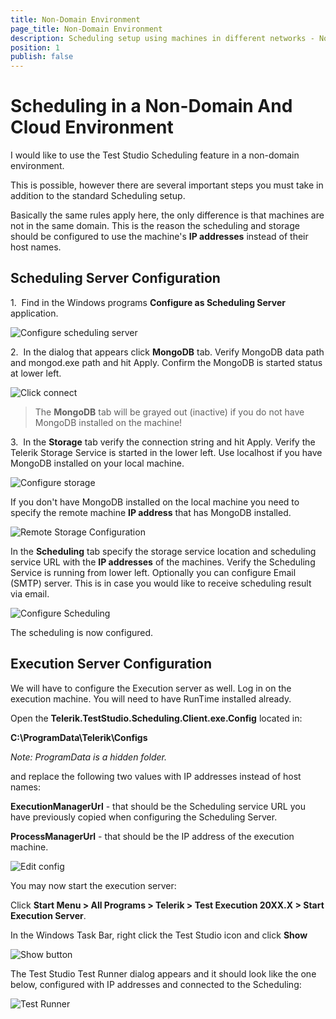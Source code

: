 ```yaml
---
title: Non-Domain Environment
page_title: Non-Domain Environment
description: Scheduling setup using machines in different networks - Non-Domain And Cloud Environment. Use the machine IP addresses instead of domain names to configure the Scheduling and Execution servers. 
position: 1
publish: false
---
```

# Scheduling in a Non-Domain And Cloud Environment

I would like to use the Test Studio Scheduling feature in a non-domain environment.

This is possible, however there are several important steps you must take in addition to the standard Scheduling setup.

Basically the same rules apply here, the only difference is that machines are not in the same domain. This is the reason the scheduling and storage should be configured to use the machine's **IP addresses** instead of their host names.

## Scheduling Server Configuration

1.&nbsp; Find in the Windows programs **Configure as Scheduling Server** application.

![Configure scheduling server][1]

2.&nbsp; In the dialog that appears click **MongoDB** tab. Verify MongoDB data path and mongod.exe path and hit Apply. Confirm the MongoDB is started status at lower left.

![Click connect][2]

> The **MongoDB** tab will be grayed out (inactive) if you do not have MongoDB installed on the machine!

3.&nbsp; In the **Storage** tab verify the connection string and hit Apply. Verify the Telerik Storage Service is started in the lower left. Use localhost if you have MongoDB installed on your local machine.

![Configure storage][3]

If you don't have MongoDB installed on the local machine you need to specify the remote machine **IP address** that has MongoDB installed. 

![Remote Storage Configuration][4]

In the **Scheduling** tab specify the storage service location and scheduling service URL with the **IP addresses** of the machines. Verify the Scheduling Service is running from lower left. Optionally you can configure Email (SMTP) server. This is in case you would like to receive scheduling result via email. 

![Configure Scheduling][8]

The scheduling is now configured. 

## Execution Server Configuration

We will have to configure the Execution server as well. Log in on the execution machine. You will need to have RunTime installed already.

Open the **Telerik.TestStudio.Scheduling.Client.exe.Config** located in:

**C:\ProgramData\Telerik\Configs**

*Note: ProgramData is a hidden folder.*

and replace the following two values with IP addresses instead of host names:

**ExecutionManagerUrl** - that should be the Scheduling service URL you have previously copied when configuring the Scheduling Server.

**ProcessManagerUrl** - that should be the IP address of the execution machine.

![Edit config][5]

You may now start the execution server:

Click **Start Menu > All Programs > Telerik > Test Execution 20XX.X > Start Execution Server**.

In the Windows Task Bar, right click the Test Studio icon and click **Show**

![Show button][6]

The Test Studio Test Runner dialog appears and it should look like the one below, configured with IP addresses and connected to the Scheduling:

![Test Runner][7]

[1]: /img/knowledge-base/scheduling-kb/non-domain-environment/fig1.png
[2]: /img/features/scheduling-test-runs/create-scheduling-server/fig2new.png
[3]: /img/features/scheduling-test-runs/create-scheduling-server/fig3new.png
[4]: /img/features/scheduling-test-runs/create-scheduling-server/fig4new.png
[5]: /img/knowledge-base/scheduling-kb/non-domain-environment/fig5.png
[6]: /img/knowledge-base/scheduling-kb/non-domain-environment/fig6.png
[7]: /img/knowledge-base/scheduling-kb/non-domain-environment/fig7.png
[8]: /img/knowledge-base/scheduling-kb/non-domain-environment/fig8.png